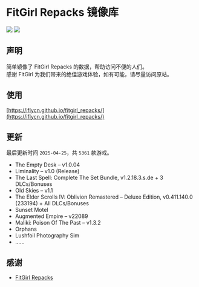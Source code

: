 ﻿# FitGirl Repacks 镜像库
![](https://img.shields.io/badge/ci-passing-brightgreen.svg?logo=github)
![](https://img.shields.io/badge/license-MIT-brightgreen.svg)

## 声明
简单镜像了 FitGirl Repacks 的数据，帮助访问不便的人们。  
感谢 FitGirl 为我们带来的绝佳游戏体验，如有可能，请尽量访问原站。

## 使用
[https://iflycn.github.io/fitgirl_repacks/](https://iflycn.github.io/fitgirl_repacks/)

## 更新
最后更新时间 `2025-04-25`，共 `5361` 款游戏。
- The Empty Desk – v1.0.04
- Liminality – v1.0 (Release)
- The Last Spell: Complete The Set Bundle, v1.2.18.3.s.de + 3 DLCs/Bonuses
- Old Skies – v1.1
- The Elder Scrolls IV: Oblivion Remastered – Deluxe Edition, v0.411.140.0 (233194) + All DLCs/Bonuses
- Sunset Motel
- Augmented Empire – v22089
- Maliki: Poison Of The Past – v1.3.2
- Orphans
- Lushfoil Photography Sim
- ……

## 感谢
- [FitGirl Repacks](https://fitgirl-repacks.site/)
